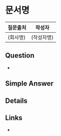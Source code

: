 # 문서명

| 질문출처 |   작성자   |
| :------- | :--------: |
| (회사명) | (작성자명) |

## Question

-

## Simple Answer

## Details

## Links

- []()
